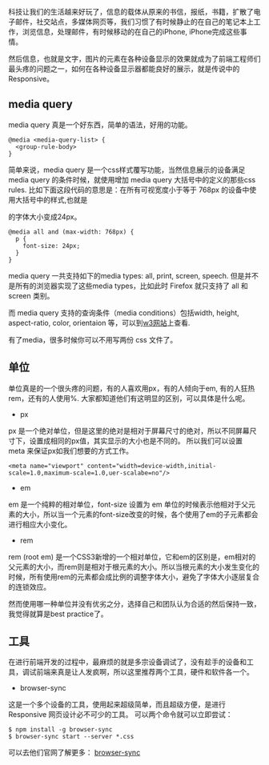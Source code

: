 科技让我们的生活越来好玩了，信息的载体从原来的书信，报纸，书籍，扩散了电子邮件，社交站点，多媒体网页等，我们习惯了有时候静止的在自己的笔记本上工作，浏览信息，处理邮件，有时候移动的在自己的iPhone, iPhone完成这些事情。

然后信息，也就是文字，图片的元素在各种设备显示的效果就成为了前端工程师们最头疼的问题之一，如何在各种设备显示器都能良好的展示，就是传说中的 Responsive。

## media query

media query 真是一个好东西，简单的语法，好用的功能。

```
@media <media-query-list> {
  <group-rule-body>
}
```

简单来说，media query 是一个css样式覆写功能，当然信息展示的设备满足 media query 的条件时候，就使用增加 media query 大括号中的定义的那些css rules. 比如下面这段代码的意思是：在所有可视宽度小于等于 768px 的设备中使用大括号中的样式,也就是<p>的字体大小变成24px。

```
@media all and (max-width: 768px) {
  p {
    font-size: 24px;
  }
}
```

media query 一共支持如下的media types: all, print, screen, speech. 但是并不是所有的浏览器实现了这些media types，比如此时 Firefox  就只支持了 all 和 screen 类别。

而 media query 支持的查询条件（media conditions）包括width, height, aspect-ratio, color, orientaion 等，可以到[w3网站](http://dev.w3.org/csswg/mediaqueries/#mq-features)上查看.

有了media，很多时候你可以不用写两份 css 文件了。

## 单位

单位真是的一个很头疼的问题，有的人喜欢用px，有的人倾向于em, 有的人狂热 rem，还有的人使用%. 大家都知道他们有这明显的区别，可以具体是什么呢。

* px

px 是一个绝对单位，但是这里的绝对是相对于屏幕尺寸的绝对，所以不同屏幕尺寸下，设置成相同的px值，其实显示的大小也是不同的。 所以我们可以设置 meta 来保证px如我们想要的方式工作。

```
<meta name="viewport" content="width=device-width,initial-scale=1.0,maximum-scale=1.0,uer-scalabe=no"/>
```

* em

em 是一个纯粹的相对单位，font-size 设置为 em 单位的时候表示他相对于父元素的大小，所以当一个元素的font-size改变的时候，各个使用了em的子元素都会进行相应大小变化。

* rem

rem (root em) 是一个CSS3新增的一个相对单位，它和em的区别是，em相对的父元素的大小，而rem则是相对于根元素的大小。所以当根元素的大小发生变化的时候，所有使用rem的元素都会成比例的调整字体大小，避免了字体大小逐层复合的连锁效应。

然而使用哪一种单位并没有优劣之分，选择自己和团队认为合适的然后保持一致，我觉得就算是best practice了。

## 工具

在进行前端开发的过程中，最麻烦的就是多宗设备调试了，没有趁手的设备和工具，调试前端来真是让人发疯啊，所以这里推荐两个工具，硬件和软件各一个。

* browser-sync

这是一个多个设备的工具，使用起来超级简单，而且超级方便，是进行 Responsive 网页设计必不可少的工具。 可以两个命令就可以立即尝试：

```
$ npm install -g browser-sync
$ browser-sync start --server *.css
```

可以去他们官网了解更多： [browser-sync](https://www.browsersync.io/)
